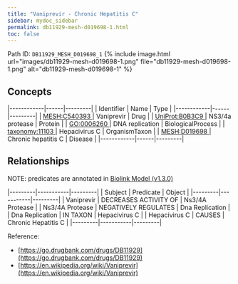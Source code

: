 ```yaml
---
title: "Vaniprevir - Chronic Hepatitis C"
sidebar: mydoc_sidebar
permalink: db11929-mesh-d019698-1.html
toc: false 
---
```



Path ID: `DB11929_MESH_D019698_1`
{% include image.html url="images/db11929-mesh-d019698-1.png" file="db11929-mesh-d019698-1.png" alt="db11929-mesh-d019698-1" %}

## Concepts

|------------|------|---------|
| Identifier | Name | Type    |
|------------|------|---------|
| <a href="https://identifiers.org/MESH:C540393">MESH:C540393 </a> | Vaniprevir | Drug |
| <a href="https://identifiers.org/UniProt:B0B3C9">UniProt:B0B3C9 </a> | NS3/4a protease | Protein |
| <a href="https://identifiers.org/GO:0006260">GO:0006260 </a> | DNA replication | BiologicalProcess |
| <a href="https://identifiers.org/taxonomy:11103">taxonomy:11103 </a> | Hepacivirus C | OrganismTaxon |
| <a href="https://identifiers.org/MESH:D019698">MESH:D019698 </a> | Chronic hepatitis C | Disease |
|------------|------|---------|

## Relationships


NOTE: predicates are annotated in <a href="https://github.com/biolink/biolink-model/releases/tag/v1.3.0">Biolink Model (v1.3.0)</a>

|---------|-----------|---------|
| Subject | Predicate | Object  |
|---------|-----------|---------|
| Vaniprevir | DECREASES ACTIVITY OF | Ns3/4A Protease |
| Ns3/4A Protease | NEGATIVELY REGULATES | Dna Replication |
| Dna Replication | IN TAXON | Hepacivirus C |
| Hepacivirus C | CAUSES | Chronic Hepatitis C |
|---------|-----------|---------|

Reference: 
  - [https://go.drugbank.com/drugs/DB11929](https://go.drugbank.com/drugs/DB11929)
  - [https://en.wikipedia.org/wiki/Vaniprevir](https://en.wikipedia.org/wiki/Vaniprevir)
